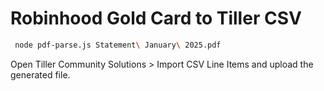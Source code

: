 # Robinhood Gold Card to Tiller CSV

```zsh
 node pdf-parse.js Statement\ January\ 2025.pdf
```

Open Tiller Community Solutions > Import CSV Line Items and upload the generated file.
